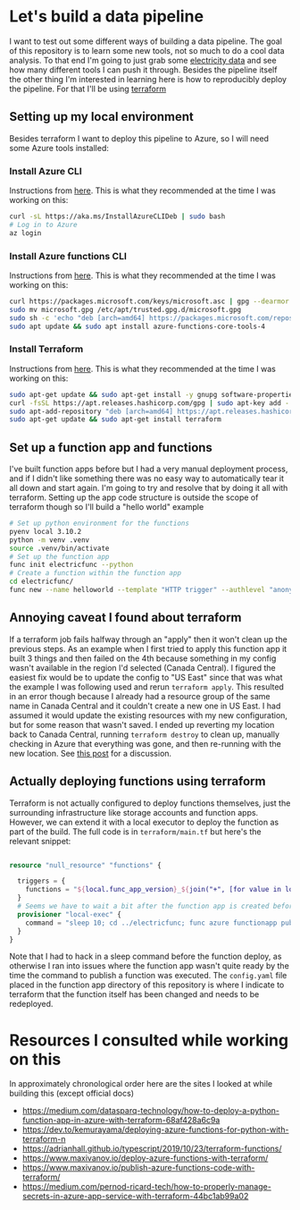 # Let's build a data pipeline

I want to test out some different ways of building a data pipeline. The goal of this repository is to learn some new tools, not so much to do a cool data analysis. To that end I'm going to just grab some [electricity data](https://api.aeso.ca/web/api/ets) and see how many different tools I can push it through. Besides the pipeline itself the other thing I'm interested in learning here is how to reproducibly deploy the pipeline. For that I'll be using [terraform](https://www.terraform.io/)

## Setting up my local environment

Besides terraform I want to deploy this pipeline to Azure, so I will need some Azure tools installed:

### Install Azure CLI

Instructions from [here](https://docs.microsoft.com/en-us/cli/azure/install-azure-cli). This is what they recommended at the time I was working on this:

```bash
curl -sL https://aka.ms/InstallAzureCLIDeb | sudo bash
# Log in to Azure
az login
```

### Install Azure functions CLI

Instructions from [here](https://docs.microsoft.com/en-us/azure/azure-functions/functions-run-local?tabs=v4%2Clinux%2Ccsharp%2Cportal%2Cbash#v2=). This is what they recommended at the time I was working on this:

```bash
curl https://packages.microsoft.com/keys/microsoft.asc | gpg --dearmor > microsoft.gpg
sudo mv microsoft.gpg /etc/apt/trusted.gpg.d/microsoft.gpg
sudo sh -c 'echo "deb [arch=amd64] https://packages.microsoft.com/repos/microsoft-ubuntu-$(lsb_release -cs)-prod $(lsb_release -cs) main" > /etc/apt/sources.list.d/dotnetdev.list'
sudo apt update && sudo apt install azure-functions-core-tools-4
```

### Install Terraform

Instructions from [here](https://www.terraform.io/downloads). This is what they recommended at the time I was working on this:

```bash
sudo apt-get update && sudo apt-get install -y gnupg software-properties-common curl
curl -fsSL https://apt.releases.hashicorp.com/gpg | sudo apt-key add -
sudo apt-add-repository "deb [arch=amd64] https://apt.releases.hashicorp.com $(lsb_release -cs) main"
sudo apt-get update && sudo apt-get install terraform
```


## Set up a function app and functions

I've built function apps before but I had a very manual deployment process, and if I didn't like something there was no easy way to automatically tear it all down and start again. I'm going to try and resolve that by doing it all with terraform. Setting up the app code structure is outside the scope of terraform though so I'll build a "hello world" example 

```bash
# Set up python environment for the functions
pyenv local 3.10.2
python -m venv .venv
source .venv/bin/activate
# Set up the function app
func init electricfunc --python
# Create a function within the function app
cd electricfunc/
func new --name helloworld --template "HTTP trigger" --authlevel "anonymous"
```

## Annoying caveat I found about terraform

If a terraform job fails halfway through an "apply" then it won't clean up the previous steps. As an example when I first tried to apply this function app it built 3 things and then failed on the 4th because something in my config wasn't available in the region I'd selected (Canada Central). I figured the easiest fix would be to update the config to "US East" since that was what the example I was following used and rerun ```terraform apply```. This resulted in an error though because I already had a resource group of the same name in Canada Central and it couldn't create a new one in US East. I had assumed it would update the existing resources with my new configuration, but for some reason that wasn't saved. I ended up reverting my location back to Canada Central, running ```terraform destroy``` to clean up, manually checking in Azure that everything was gone, and then re-running with the new location. See [this post](https://community.gruntwork.io/t/cleanup-of-terraform-apply-partial-fails/420) for a discussion.

## Actually deploying functions using terraform

Terraform is not actually configured to deploy functions themselves, just the surrounding infrastructure like storage accounts and function apps. However, we can extend it with a local executor to deploy the function as part of the build. The full code is in ```terraform/main.tf``` but here's the relevant snippet:

```terraform

resource "null_resource" "functions" {

  triggers = {
    functions = "${local.func_app_version}_${join("+", [for value in local.func_app_functions : value["name"]])}"
  }
  # Seems we have to wait a bit after the function app is created before the publish command will work
  provisioner "local-exec" {
    command = "sleep 10; cd ../electricfunc; func azure functionapp publish ${azurerm_function_app.function_app.name}; cd ../terraform"
  }
}
```

Note that I had to hack in a sleep command before the function deploy, as otherwise I ran into issues where the function app wasn't quite ready by the time the command to publish a function was executed. The ```config.yaml``` file placed in the function app directory of this repository is where I indicate to terraform that the function itself has been changed and needs to be redeployed.


# Resources I consulted while working on this

In approximately chronological order here are the sites I looked at while building this (except official docs)

* https://medium.com/datasparq-technology/how-to-deploy-a-python-function-app-in-azure-with-terraform-68af428a6c9a
* https://dev.to/kemurayama/deploying-azure-functions-for-python-with-terraform-n
* https://adrianhall.github.io/typescript/2019/10/23/terraform-functions/
* https://www.maxivanov.io/deploy-azure-functions-with-terraform/
* https://www.maxivanov.io/publish-azure-functions-code-with-terraform/
* https://medium.com/pernod-ricard-tech/how-to-properly-manage-secrets-in-azure-app-service-with-terraform-44bc1ab99a02